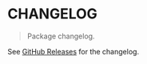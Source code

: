 # CHANGELOG

> Package changelog.

See [GitHub Releases](https://github.com/stdlib-js/assert-has-own-property/releases) for the changelog.